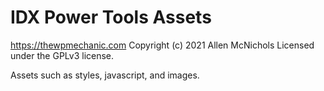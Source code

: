 # IDX Power Tools Assets #
https://thewpmechanic.com
Copyright (c) 2021 Allen McNichols
Licensed under the GPLv3 license.

Assets such as styles, javascript, and images.